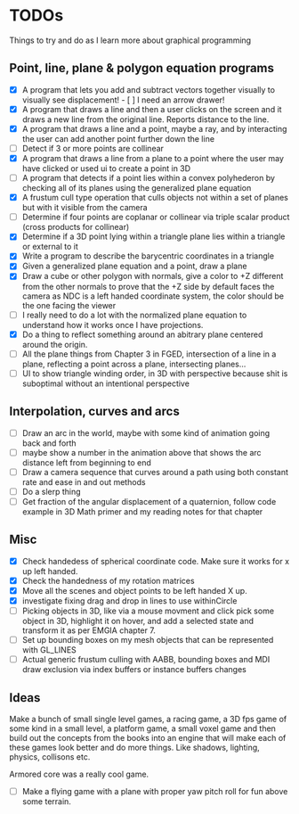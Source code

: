 # TODOs

Things to try and do as I learn more about graphical programming

## Point, line, plane & polygon equation programs

- [x] A program that lets you add and subtract vectors together visually to visually see displacement!
        - [ ] I need an arrow drawer!
- [x] A program that draws a line and then a user clicks on the screen and it draws a new line from the original line. Reports distance to the line.
- [x] A program that draws a line and a point, maybe a ray, and by interacting the user can add another point further down the line
- [ ] Detect if 3 or more points are collinear
- [x] A program that draws a line from a plane to a point where the user may have clicked or used ui to create a point in 3D
- [ ] A program that detects if a point lies within a convex polyhederon by checking all of its planes using the generalized plane equation
- [x] A frustum cull type operation that culls objects not within a set of planes but with it visible from the camera
- [ ] Determine if four points are coplanar or collinear via triple scalar product (cross products for collinear)
- [x] Determine if a 3D point lying within a triangle plane lies within a triangle or external to it
- [x] Write a program to describe the barycentric coordinates in a triangle
- [x] Given a generalized plane equation and a point, draw a plane
- [x] Draw a cube or other polygon with normals, give a color to +Z different from the other normals to
        prove that the +Z side by default faces the camera as NDC is a left handed coordinate system, the color should be the one facing the viewer
- [ ] I really need to do a lot with the normalized plane equation to understand how it works once I have projections.
- [x] Do a thing to reflect something around an abitrary plane centered around the origin.
- [ ] All the plane things from Chapter 3 in FGED, intersection of a line in a plane, reflecting a point across a plane, intersecting planes...
- [ ] UI to show triangle winding order, in 3D with perspective because shit is suboptimal without an intentional perspective

## Interpolation, curves and arcs

- [ ] Draw an arc in the world, maybe with some kind of animation going back and forth
- [ ] maybe show a number in the animation above that shows the arc distance left from beginning to end
- [ ] Draw a camera sequence that curves around a path using both constant rate and ease in and out methods
- [ ] Do a slerp thing
- [ ] Get fraction of the angular displacement of a quaternion, follow code example in 3D Math primer and my reading notes for that chapter

## Misc

- [x] Check handedess of spherical coordinate code. Make sure it works for x up left handed.
- [x] Check the handedness of my rotation matrices
- [x] Move all the scenes and object points to be left handed X up.
- [x] investigate fixing drag and drop in lines to use withinCircle
- [ ] Picking objects in 3D, like via a mouse movment and click pick some object in 3D, highlight it on hover, and add a selected state  and transform it as per EMGIA chapter 7.
- [ ] Set up bounding boxes on my mesh objects that can be represented with GL_LINES
- [ ] Actual generic frustum culling with AABB, bounding boxes and MDI draw exclusion via index buffers or instance buffers changes

## Ideas

Make a bunch of small single level games, a racing game, a 3D fps game of some kind in a small level, a platform game, a small voxel game and then build out the concepts from the books into an engine that will make each of these games look better and do more things. Like shadows, lighting, physics, collisons etc.

Armored core was a really cool game.

- [ ] Make a flying game with a plane with proper yaw pitch roll for fun above some terrain.
